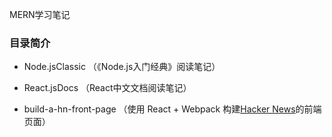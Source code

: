
MERN学习笔记

### 目录简介

- Node.jsClassic （《Node.js入门经典》阅读笔记）

- React.jsDocs （React中文文档阅读笔记）

- build-a-hn-front-page （使用 React + Webpack 构建[Hacker News](https://news.ycombinator.com/)的前端页面）
